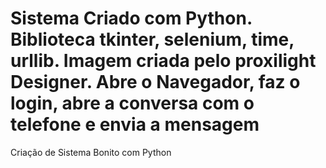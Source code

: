 # Sistema Criado com Python. Biblioteca tkinter, selenium, time, urllib. Imagem criada pelo proxilight Designer. Abre o Navegador, faz o login, abre a conversa com o telefone e envia a mensagem
 Criação de Sistema Bonito com Python
